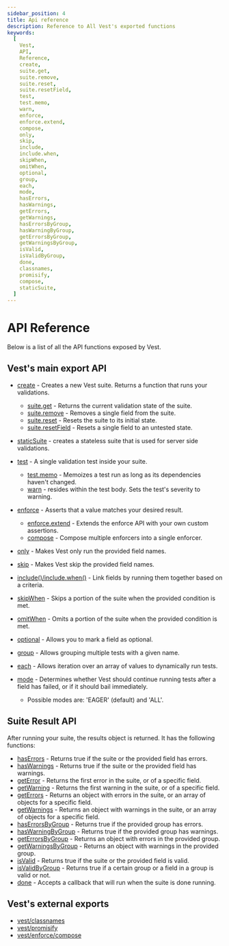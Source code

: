 ```yaml
---
sidebar_position: 4
title: Api reference
description: Reference to All Vest's exported functions
keywords:
  [
    Vest,
    API,
    Reference,
    create,
    suite.get,
    suite.remove,
    suite.reset,
    suite.resetField,
    test,
    test.memo,
    warn,
    enforce,
    enforce.extend,
    compose,
    only,
    skip,
    include,
    include.when,
    skipWhen,
    omitWhen,
    optional,
    group,
    each,
    mode,
    hasErrors,
    hasWarnings,
    getErrors,
    getWarnings,
    hasErrorsByGroup,
    hasWarningByGroup,
    getErrorsByGroup,
    getWarningsByGroup,
    isValid,
    isValidByGroup,
    done,
    classnames,
    promisify,
    compose,
    staticSuite,
  ]
---
```


# API Reference

Below is a list of all the API functions exposed by Vest.

## Vest's main export API

- [create](./writing_your_suite/vests_suite.md#basic-suite-structure) - Creates a new Vest suite. Returns a function that runs your validations.

  - [suite.get](./writing_your_suite/vests_suite.md#using-suiteget) - Returns the current validation state of the suite.
  - [suite.remove](./writing_your_suite/vests_suite.md#removing-a-single-field-from-the-suite-state) - Removes a single field from the suite.
  - [suite.reset](./writing_your_suite/vests_suite.md#cleaning-up-our-validation-state) - Resets the suite to its initial state.
  - [suite.resetField](./writing_your_suite/vests_suite.md#cleaning-up-our-validation-state) - Resets a single field to an untested state.

- [staticSuite](./server_side_validations.md) - creates a stateless suite that is used for server side validations.

- [test](./writing_tests/the_test_function.md) - A single validation test inside your suite.

  - [test.memo](./writing_tests/advanced_test_features/test.memo.md) - Memoizes a test run as long as its dependencies haven't changed.
  - [warn](./writing_tests/warn_only_tests.md) - resides within the test body. Sets the test's severity to warning.

- [enforce](./enforce/enforce.md) - Asserts that a value matches your desired result.

  - [enforce.extend](./enforce/creating_custom_rules.md) - Extends the enforce API with your own custom assertions.
  - [compose](./enforce/composing_enforce_rules.md) - Compose multiple enforcers into a single enforcer.

- [only](./writing_your_suite/including_and_excluding/skip_and_only.md#only-running-specific-tests-including) - Makes Vest only run the provided field names.
- [skip](./writing_your_suite/including_and_excluding/skip_and_only.md#skipping-tests) - Makes Vest skip the provided field names.
- [include()/include.when()](./writing_your_suite/including_and_excluding/include) - Link fields by running them together based on a criteria.

- [skipWhen](./writing_your_suite/including_and_excluding/skipWhen.md) - Skips a portion of the suite when the provided condition is met.
- [omitWhen](./writing_your_suite/including_and_excluding/omitWhen.md) - Omits a portion of the suite when the provided condition is met.
- [optional](./writing_your_suite/optional_fields.md) - Allows you to mark a field as optional.
- [group](./writing_tests/advanced_test_features/grouping_tests.md) - Allows grouping multiple tests with a given name.
- [each](./writing_tests/advanced_test_features/dynamic_tests.md) - Allows iteration over an array of values to dynamically run tests.
- [mode](./writing_your_suite/execution_modes.md) - Determines whether Vest should continue running tests after a field has failed, or if it should bail immediately.
  - Possible modes are: 'EAGER' (default) and 'ALL'.

## Suite Result API

After running your suite, the results object is returned. It has the following functions:

- [hasErrors](./writing_your_suite/accessing_the_result.md#haserrors-and-haswarnings) - Returns true if the suite or the provided field has errors.
- [hasWarnings](./writing_your_suite/accessing_the_result.md#haserrors-and-haswarnings) - Returns true if the suite or the provided field has warnings.
- [getError](./writing_your_suite/accessing_the_result.md#geterror-and-getwarning) - Returns the first error in the suite, or of a specific field.
- [getWarning](./writing_your_suite/accessing_the_result.md#geterror-and-getwarning) - Returns the first warning in the suite, or of a specific field.
- [getErrors](./writing_your_suite/accessing_the_result.md#geterrors-and-getwarnings) - Returns an object with errors in the suite, or an array of objects for a specific field.
- [getWarnings](./writing_your_suite/accessing_the_result.md#geterrors-and-getwarnings) - Returns an object with warnings in the suite, or an array of objects for a specific field.
- [hasErrorsByGroup](./writing_your_suite/accessing_the_result.md#haserrorsbygroup-and-haswarningsbygroup) - Returns true if the provided group has errors.
- [hasWarningByGroup](./writing_your_suite/accessing_the_result.md#haserrorsbygroup-and-haswarningsbygroup) - Returns true if the provided group has warnings.
- [getErrorsByGroup](./writing_your_suite/accessing_the_result.md#geterrorsbygroup-and-getwarningsbygroup) - Returns an object with errors in the provided group.
- [getWarningsByGroup](./writing_your_suite/accessing_the_result.md#geterrorsbygroup-and-getwarningsbygroup) - Returns an object with warnings in the provided group.
- [isValid](./writing_your_suite/accessing_the_result.md#isvalid) - Returns true if the suite or the provided field is valid.
- [isValidByGroup](./writing_your_suite/accessing_the_result.md#isvalidbygroup) - Returns true if a certain group or a field in a group is valid or not.
- [done](./writing_your_suite/accessing_the_result.md#done) - Accepts a callback that will run when the suite is done running.

## Vest's external exports

- [vest/classnames](./utilities/classnames.md)
- [vest/promisify](./utilities/promisify.md)
- [vest/enforce/compose](./enforce/composing_enforce_rules.md)
